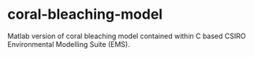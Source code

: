 # coral-bleaching-model
Matlab version of coral bleaching model contained within C based CSIRO Environmental Modelling Suite (EMS).
